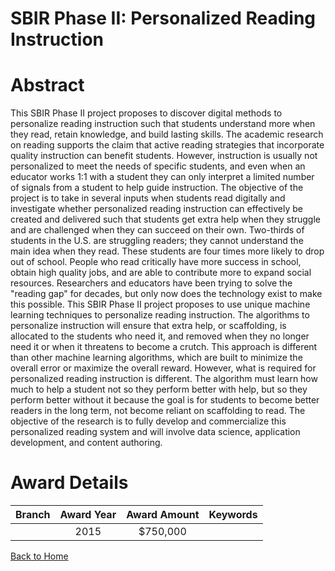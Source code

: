 
SBIR Phase II: Personalized Reading Instruction
===============================================

# Abstract


This SBIR Phase II project proposes to discover digital methods to personalize reading instruction such that students understand more when they read, retain knowledge, and build lasting skills. The academic research on reading supports the claim that active reading strategies that incorporate quality instruction can benefit students. However, instruction is usually not personalized to meet the needs of specific students, and even when an educator works 1:1 with a student they can only interpret a limited number of signals from a student to help guide instruction. The objective of the project is to take in several inputs when students read digitally and investigate whether personalized reading instruction can effectively be created and delivered such that students get extra help when they struggle and are challenged when they can succeed on their own. Two-thirds of students in the U.S. are struggling readers; they cannot understand the main idea when they read. These students are four times more likely to drop out of school. People who read critically have more success in school, obtain high quality jobs, and are able to contribute more to expand social resources. Researchers and educators have been trying to solve the "reading gap" for decades, but only now does the technology exist to make this possible. This SBIR Phase II project proposes to use unique machine learning techniques to personalize reading instruction. The algorithms to personalize instruction will ensure that extra help, or scaffolding, is allocated to the students who need it, and removed when they no longer need it or when it threatens to become a crutch. This approach is different than other machine learning algorithms, which are built to minimize the overall error or maximize the overall reward. However, what is required for personalized reading instruction is different. The algorithm must learn how much to help a student not so they perform better with help, but so they perform better without it because the goal is for students to become better readers in the long term, not become reliant on scaffolding to read. The objective of the research is to fully develop and commercialize this personalized reading system and will involve data science, application development, and content authoring.  

# Award Details

|Branch|Award Year|Award Amount|Keywords|
| :---: | :---: | :---: | :---: |
||2015|$750,000||
  
  


[Back to Home](https://github.com/chrischow/dod_sbir_awards/Reports/JT/#202)
